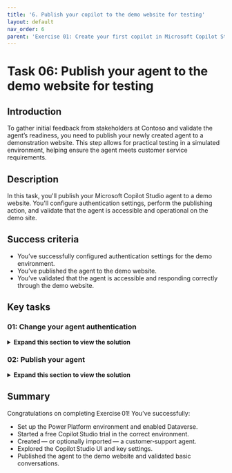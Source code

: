 ```yaml
---
title: '6. Publish your copilot to the demo website for testing'
layout: default
nav_order: 6
parent: 'Exercise 01: Create your first copilot in Microsoft Copilot Studio'
---
```


# Task 06: Publish your agent to the demo website for testing

## Introduction

To gather initial feedback from stakeholders at Contoso and validate the agent’s readiness, you need to publish your newly created agent to a demonstration website. This step allows for practical testing in a simulated environment, helping ensure the agent meets customer service requirements.

## Description

In this task, you'll publish your Microsoft Copilot Studio agent to a demo website. You'll configure authentication settings, perform the publishing action, and validate that the agent is accessible and operational on the demo site.

## Success criteria

-   You’ve successfully configured authentication settings for the demo environment.
-   You’ve published the agent to the demo website.
-   You’ve validated that the agent is accessible and responding correctly through the demo website.


## Key tasks

### 01: Change your agent authentication 

<details markdown="block"> 
  <summary><strong>Expand this section to view the solution</strong></summary> 

For the purposes of this demo, you'll set the agent to not require authentication so that anyone with a link to the demo site can test it. 

1. Select **Settings** near the upper-right part of the window.

	![3f5fs0ge.jpg](../../media/3f5fs0ge.jpg)

1. On the left settings menu, select **Security**.

1. Select **Authentication**.

	![9hriz8sx.jpg](../../media/9hriz8sx.jpg)

1. Select **No authentication**, then select **Save**.

1. In the **Save this configuration?** dialog, select **Save**.
	
    ![g80d1ga0.jpg](../../media/g80d1ga0.jpg)

1. Select the **X** near the upper-right corner of the **Settings** page to return to your canvas.

	![1d72mmuf.jpg](../../media/1d72mmuf.jpg)

</details>

### 02: Publish your agent

<details markdown="block"> 
  <summary><strong>Expand this section to view the solution</strong></summary> 

Microsoft Copilot Studio provides a demo website so that you can invite anyone to test your agent by sending them the URL. This demo website is useful for gathering feedback to improve your content before you activate the agent for your real end-users.

1. Select **Channels** on the top bar of your agent.

	![wq0hbgbz.jpg](../../media/wq0hbgbz.jpg)

	{: .important }
	> After publishing your agent at least once, you can add channels to make it reachable by your customers.

1. Select **Publish** in the upper-right part of the window to push the latest topic updates to the demo website.

	{: .note }
	> You'll need to complete this action before using the demo website for the first time, and after making any changes to the topics you want users to test.

	![eb2pkfbw.jpg](../../media/eb2pkfbw.jpg)

	{: .important }
	> **Pro tips**:
	> - When you create a real agent, you'll publish whenever you want to make updated topics available in your deployed channels.
	> - The publishing process checks for errors in the topics whose Status is **On**. 
	> - Publication should take only a few minutes.

1. Select **Publish** again on the dialog that opens. You can ignore the risk from the lack of end-user authentication.

	![hrz08hdi.jpg](../../media/hrz08hdi.jpg)

	{: .note }
	> A green banner notification will show at the top of the screen when publishing is complete.

	{: .important }
	> Publishing to the demo website is a quick process, but publishing an agent for real-world use (for example, in Microsoft Teams) can take longer. 
    >
    > For Teams, you may need to initiate an approval workflow as an administrator before the agent is made available to users in the Teams channel. The publishing process ensures that all updates are properly validated and deployed across the environment. 
    > 
	> See here for more details: [Publication fundamentals for publishing channels](https://learn.microsoft.com/en-us/microsoft-copilot-studio/publication-fundamentals-publish-channels?tabs=web)

1. Select the ellipsis in the upper-right corner of the agent page next to **Settings**, then select **Go to demo** website.
 	
    ![idixvii7.jpg](../../media/idixvii7.jpg)

1. You can interact with the agent by typing in the chat window, or by selecting a starter phrase from the options provided on the left.
 	
    ![9bzkmjkd.jpg](../../media/9bzkmjkd.jpg)

</details>

## Summary

Congratulations on completing Exercise 01! You’ve successfully:

 - Set up the Power Platform environment and enabled Dataverse.
 - Started a free Copilot Studio trial in the correct environment.
 - Created — or optionally imported — a customer‑support agent.
 - Explored the Copilot Studio UI and key settings.
 - Published the agent to the demo website and validated basic conversations.